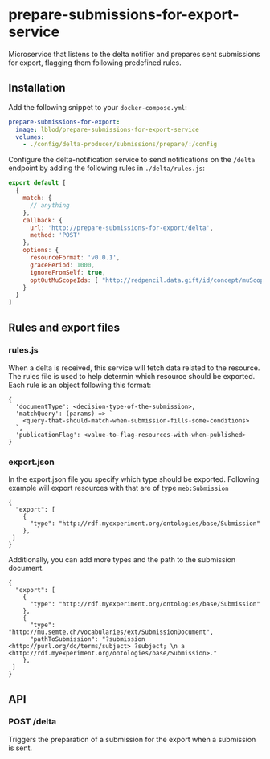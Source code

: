 # prepare-submissions-for-export-service

Microservice that listens to the delta notifier and prepares sent submissions for export, flagging them following predefined rules.

## Installation
Add the following snippet to your `docker-compose.yml`:

```yml
prepare-submissions-for-export:
  image: lblod/prepare-submissions-for-export-service
  volumes:
    - ./config/delta-producer/submissions/prepare/:/config
```

Configure the delta-notification service to send notifications on the `/delta` endpoint by adding the following rules in `./delta/rules.js`:

```javascript
export default [
  {
    match: {
      // anything
    },
    callback: {
      url: 'http://prepare-submissions-for-export/delta',
      method: 'POST'
    },
    options: {
      resourceFormat: 'v0.0.1',
      gracePeriod: 1000,
      ignoreFromSelf: true,
      optOutMuScopeIds: [ "http://redpencil.data.gift/id/concept/muScope/deltas/initialSync" ]
    }
  }
]
```

## Rules and export files

### rules.js

When a delta is received, this service will fetch data related to the resource. The rules file is used to help determin which resource should be exported. Each rule is an object following this format:
```
{
  'documentType': <decision-type-of-the-submission>,
  'matchQuery': (params) => `
    <query-that-should-match-when-submission-fills-some-conditions>
  `,
  'publicationFlag': <value-to-flag-resources-with-when-published>
}
```

### export.json

In the export.json file you specify which type should be exported. Following example will export resources with that are of type `meb:Submission`
```
{
  "export": [
    {
      "type": "http://rdf.myexperiment.org/ontologies/base/Submission"
    },
 ]
}
```

Additionally, you can add more types and the path to the submission document.
```
{
  "export": [
    {
      "type": "http://rdf.myexperiment.org/ontologies/base/Submission"
    },
    {
      "type": "http://mu.semte.ch/vocabularies/ext/SubmissionDocument",
      "pathToSubmission": "?submission <http://purl.org/dc/terms/subject> ?subject; \n a <http://rdf.myexperiment.org/ontologies/base/Submission>."
    },
 ]
}
```

## API

### POST /delta
Triggers the preparation of a submission for the export when a submission is sent.
